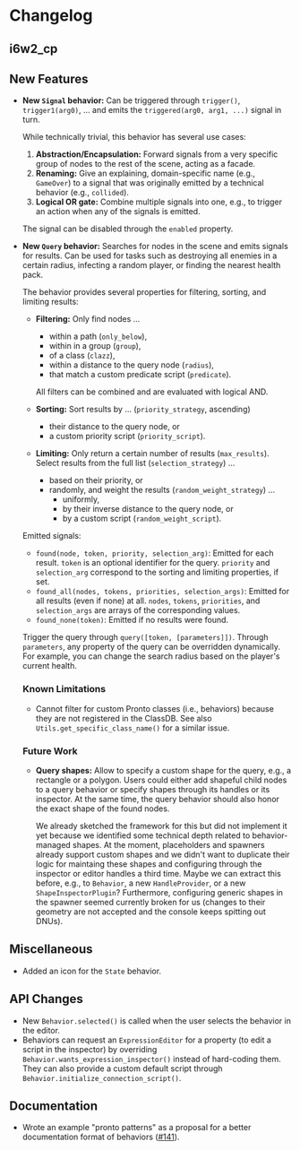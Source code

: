 # Changelog

## i6w2_cp

## New Features

- **New `Signal` behavior:** Can be triggered through `trigger()`, `trigger1(arg0)`, ... and emits the `triggered(arg0, arg1, ...)` signal in turn.

  While technically trivial, this behavior has several use cases:
  
  1. **Abstraction/Encapsulation:** Forward signals from a very specific group of nodes to the rest of the scene, acting as a facade.
  2. **Renaming:** Give an explaining, domain-specific name (e.g., `GameOver`) to a signal that was originally emitted by a technical behavior (e.g., `collided`).
  3. **Logical OR gate:** Combine multiple signals into one, e.g., to trigger an action when any of the signals is emitted.

  The signal can be disabled through the `enabled` property.

- **New `Query` behavior:** Searches for nodes in the scene and emits signals for results. Can be used for tasks such as destroying all enemies in a certain radius, infecting a random player, or finding the nearest health pack.

  The behavior provides several properties for filtering, sorting, and limiting results:
  
  - **Filtering:** Only find nodes ...
    - within a path (`only_below`),
    - within in a group (`group`),
    - of a class (`clazz`),
    - within a distance to the query node (`radius`),
    - that match a custom predicate script (`predicate`).
  
    All filters can be combined and are evaluated with logical AND.

  - **Sorting:** Sort results by ... (`priority_strategy`, ascending)
    - their distance to the query node, or
    - a custom priority script (`priority_script`).
  
  - **Limiting:** Only return a certain number of results (`max_results`). Select results from the full list (`selection_strategy`) ...
	- based on their priority, or
	- randomly, and weight the results (`random_weight_strategy`) ...
	  - uniformly,
	  - by their inverse distance to the query node, or
	  - by a custom script (`random_weight_script`).
  
  Emitted signals:
  
  - `found(node, token, priority, selection_arg)`: Emitted for each result. `token` is an optional identifier for the query. `priority` and `selection_arg` correspond to the sorting and limiting properties, if set.
  - `found_all(nodes, tokens, priorities, selection_args)`: Emitted for all results (even if none) at all. `nodes`, `tokens`, `priorities`, and `selection_args` are arrays of the corresponding values.
  - `found_none(token)`: Emitted if no results were found.
  
  Trigger the query through `query([token, [parameters]])`. Through `parameters`, any property of the query can be overridden dynamically. For example, you can change the search radius based on the player's current health.
  
  ### Known Limitations
  
  - Cannot filter for custom Pronto classes (i.e., behaviors) because they are not registered in the ClassDB. See also `Utils.get_specific_class_name()` for a similar issue.
  
  ### Future Work
  
  - **Query shapes:** Allow to specify a custom shape for the query, e.g., a rectangle or a polygon. Users could either add shapeful child nodes to a query behavior or specify shapes through its handles or its inspector. At the same time, the query behavior should also honor the exact shape of the found nodes.

    We already sketched the framework for this but did not implement it yet because we identified some technical depth related to behavior-managed shapes. At the moment, placeholders and spawners already support custom shapes and we didn't want to duplicate their logic for maintaing these shapes and configuring through the inspector or editor handles a third time. Maybe we can extract this before, e.g., to `Behavior`, a new `HandleProvider`, or a new `ShapeInspectorPlugin`? Furthermore, configuring generic shapes in the spawner seemed currently broken for us (changes to their geometry are not accepted and the console keeps spitting out DNUs).

## Miscellaneous

- Added an icon for the `State` behavior.

## API Changes

- New `Behavior.selected()` is called when the user selects the behavior in the editor.
- Behaviors can request an `ExpressionEditor` for a property (to edit a script in the inspector) by overriding `Behavior.wants_expression_inspector()` instead of hard-coding them. They can also provide a custom default script through `Behavior.initialize_connection_script()`.

## Documentation

- Wrote an example "pronto patterns" as a proposal for a better documentation format of behaviors ([#141](https://github.com/hpi-swa-lab/godot-pronto/issues/141)).
